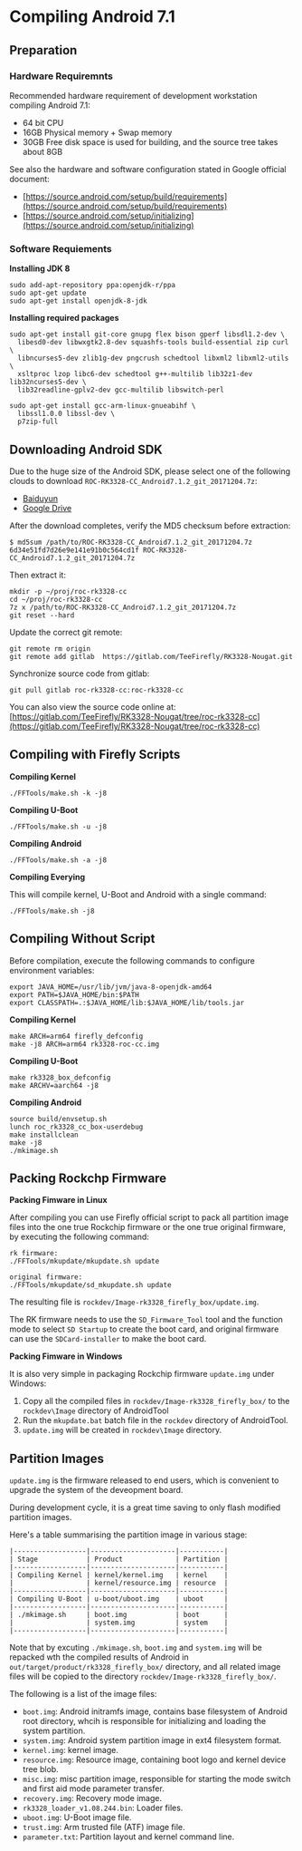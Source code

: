 # Compiling Android 7.1

## Preparation

### Hardware Requiremnts

Recommended hardware requirement of development workstation compiling Android 7.1:

- 64 bit CPU
- 16GB  Physical memory + Swap memory
- 30GB  Free disk space is used for building, and the source tree takes about 8GB

See also the hardware and software configuration stated in Google official document:

- [https://source.android.com/setup/build/requirements](https://source.android.com/setup/build/requirements)
- [https://source.android.com/setup/initializing](https://source.android.com/setup/initializing)

### Software Requiements

**Installing JDK 8**

``` shell
sudo add-apt-repository ppa:openjdk-r/ppa
sudo apt-get update
sudo apt-get install openjdk-8-jdk
```

**Installing required packages**

``` shell
sudo apt-get install git-core gnupg flex bison gperf libsdl1.2-dev \
  libesd0-dev libwxgtk2.8-dev squashfs-tools build-essential zip curl \
  libncurses5-dev zlib1g-dev pngcrush schedtool libxml2 libxml2-utils \
  xsltproc lzop libc6-dev schedtool g++-multilib lib32z1-dev lib32ncurses5-dev \
  lib32readline-gplv2-dev gcc-multilib libswitch-perl

sudo apt-get install gcc-arm-linux-gnueabihf \
  libssl1.0.0 libssl-dev \
  p7zip-full
```

## Downloading Android SDK

Due to the huge size of the Android SDK, please select one of the following clouds to download `ROC-RK3328-CC_Android7.1.2_git_20171204.7z`:

- [Baiduyun](https://pan.baidu.com/s/1eRT6isE "Android 7.1 SDK baiduyun")
- [Google Drive](https://drive.google.com/drive/folders/1N8fpfoeWLD4-VJcYN6Qfh_3-YBYzXxGq "Android 7.1 SDK Google Drive")

After the download completes, verify the MD5 checksum before extraction:

``` shell
$ md5sum /path/to/ROC-RK3328-CC_Android7.1.2_git_20171204.7z
6d34e51fd7d26e9e141e91b0c564cd1f ROC-RK3328-CC_Android7.1.2_git_20171204.7z
```

Then extract it:

``` shell
mkdir -p ~/proj/roc-rk3328-cc
cd ~/proj/roc-rk3328-cc
7z x /path/to/ROC-RK3328-CC_Android7.1.2_git_20171204.7z
git reset --hard
```

Update the correct git remote:

``` shell
git remote rm origin
git remote add gitlab  https://gitlab.com/TeeFirefly/RK3328-Nougat.git
```

Synchronize source code from gitlab:

``` shell
git pull gitlab roc-rk3328-cc:roc-rk3328-cc
```

You can also view the source code online at:
  [https://gitlab.com/TeeFirefly/RK3328-Nougat/tree/roc-rk3328-cc](https://gitlab.com/TeeFirefly/RK3328-Nougat/tree/roc-rk3328-cc)

## Compiling with Firefly Scripts

**Compiling Kernel**

``` shell
./FFTools/make.sh -k -j8
```

**Compiling U-Boot**

``` shell
./FFTools/make.sh -u -j8
```

**Compiling Android**

``` shell
./FFTools/make.sh -a -j8
```

**Compiling Everying**

This will compile kernel, U-Boot and Android with a single command:

``` shell
./FFTools/make.sh -j8
```

## Compiling Without Script

Before compilation, execute the following commands to configure environment variables:

``` shell
export JAVA_HOME=/usr/lib/jvm/java-8-openjdk-amd64
export PATH=$JAVA_HOME/bin:$PATH
export CLASSPATH=.:$JAVA_HOME/lib:$JAVA_HOME/lib/tools.jar
```

**Compiling Kernel**

``` shell
make ARCH=arm64 firefly_defconfig
make -j8 ARCH=arm64 rk3328-roc-cc.img
```

**Compiling U-Boot**

``` shell
make rk3328_box_defconfig
make ARCHV=aarch64 -j8
```

**Compiling Android**

``` shell
source build/envsetup.sh
lunch roc_rk3328_cc_box-userdebug
make installclean
make -j8
./mkimage.sh
```

## Packing Rockchp Firmware

**Packing Fimware in Linux**

After compiling you can use Firefly official script to pack all partition image files into the one true Rockchip firmware or the one true original firmware, by executing the following command:

``` shell
rk firmware:
./FFTools/mkupdate/mkupdate.sh update

original firmware:
./FFTools/mkupdate/sd_mkupdate.sh update
```

The resulting file is `rockdev/Image-rk3328_firefly_box/update.img`.

The RK firmware needs to use the `SD_Firmware_Tool` tool and the function mode to select `SD Startup` to create the boot card,
and original firmware can use the `SDCard-installer` to make the boot card.

**Packing Fimware in Windows**

It is also very simple in packaging Rockchip firmware `update.img` under Windows:

1. Copy all the compiled files in `rockdev/Image-rk3328_firefly_box/` to the `rockdev\Image` directory of AndroidTool
2. Run the `mkupdate.bat` batch file in the `rockdev` directory of AndroidTool.
3. `update.img` will be created in `rockdev\Image` directory.

## Partition Images

`update.img` is the firmware released to end users, which is convenient to upgrade the system of the deveopment board.

During development cycle, it is a great time saving to only flash modified partition images.

Here's a table summarising the partition image in various stage:

```text
|------------------|---------------------|-----------|
| Stage            | Product             | Partition |
|------------------|---------------------|-----------|
| Compiling Kernel | kernel/kernel.img   | kernel    |
|                  | kernel/resource.img | resource  |
|------------------|---------------------|-----------|
| Compiling U-Boot | u-boot/uboot.img    | uboot     |
|------------------|---------------------|-----------|
| ./mkimage.sh     | boot.img            | boot      |
|                  | system.img          | system    |
|------------------|---------------------|-----------|
```

Note that by excuting `./mkimage.sh`, `boot.img` and `system.img` will be repacked wth the compiled results of Android in `out/target/product/rk3328_firefly_box/` directory, and all related image files will be copied to the directory `rockdev/Image-rk3328_firefly_box/`.

The following is a list of the image files:

- `boot.img`: Android initramfs image, contains base filesystem of Android root directory, whcih is responsible for initializing and loading the system partition.
- `system.img`: Android system partition image in ext4 filesystem format.
- `kernel.img`: kernel image.
- `resource.img`: Resource image, containing boot logo and kernel device tree blob.
- `misc.img`: misc partition image, responsible for starting the mode switch and first aid mode parameter transfer.
- `recovery.img`: Recovery mode image.
- `rk3328_loader_v1.08.244.bin`: Loader files.
- `uboot.img`: U-Boot image file.
- `trust.img`: Arm trusted file (ATF) image file.
- `parameter.txt`: Partition layout and kernel command line.
